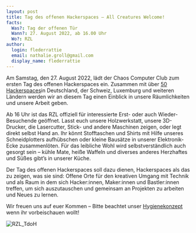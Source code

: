 ```yaml
---
layout: post
title: Tag des offenen Hackerspaces – All Creatures Welcome!
facts:
  Was?: Tag der offenen Tür
  Wann?: 27. August 2022, ab 16.00 Uhr
  Wo?: RZL
author:
  login: flederrattie
  email: nathalie.groll@gmail.com
  display_name: flederrattie
---
```


Am Samstag, den 27. August 2022, lädt der Chaos Computer Club zum ersten Tag des offenen Hackerspaces ein. Zusammen mit über [50 Hackerspaces](https://umap.openstreetmap.fr/de/map/tag-der-offenen-hackspaces_786704#5/51.760/10.942)in Deutschland, der Schweiz, Luxemburg und weiteren Ländern werden wir an diesem Tag einen Einblick in unsere Räumlichkeiten und unsere Arbeit geben.

Ab 16 Uhr ist das RZL offiziell für interessierte Erst- oder auch Wieder-Besuchende geöffnet. Lasst euch unsere Holzwerkstatt, unsere 3D-Drucker, die Lasercutter, Stick- und andere Maschinen zeigen, oder legt direkt selbst Hand an. Ihr könnt Stofftaschen und Shirts mit Hilfe unseres Schneidplotters aufhübschen oder kleine Bausätze in unserer Elektronik-Ecke zusammenlöten.
Für das leibliche Wohl wird selbstverständlich auch gesorgt sein – kühle Mate, heiße Waffeln und diverses anderes Herzhaftes und Süßes gibt’s in unserer Küche. 

Der Tag des offenen Hackerspaces soll dazu dienen, Hackerspaces als das zu zeigen, was sie sind: Offene Orte für den kreativen Umgang mit Technik und als Raum in dem sich Hacker:innen, Maker:innen und Bastler:innen treffen, um sich auszutauschen und gemeinsam an Projekten zu arbeiten und Neues zu lernen.

Wir freuen uns auf euer Kommen – Bitte beachtet unser [Hygienekonzept](https://wiki.raumzeitlabor.de/wiki/Hygienekonzept) wenn ihr vorbeischauen wollt!

![RZL_TdoH](/assets/RZL_TdoH.jpg)
